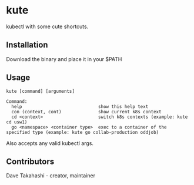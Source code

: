 # kute

kubectl with some cute shortcuts.

## Installation

Download the binary and place it in your $PATH

## Usage
```
kute [command] [arguments]

Command:
  help                             show this help text
  con (context, cont)              show current k8s context
  cd <context>                     switch k8s contexts (example: kute cd usw1)
  go <namespace> <container type>  exec to a container of the specified type (example: kute go collab-production oddjob)
```

Also accepts any valid kubectl args.

## Contributors

Dave Takahashi - creator, maintainer
